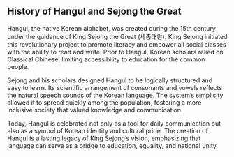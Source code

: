 ## History of Hangul and Sejong the Great

Hangul, the native Korean alphabet, was created during the 15th century under the guidance of King Sejong the Great (세종대왕). King Sejong initiated this revolutionary project to promote literacy and empower all social classes with the ability to read and write. Prior to Hangul, Korean scholars relied on Classical Chinese, limiting accessibility to education for the common people.

Sejong and his scholars designed Hangul to be logically structured and easy to learn. Its scientific arrangement of consonants and vowels reflects the natural speech sounds of the Korean language. The system’s simplicity allowed it to spread quickly among the population, fostering a more inclusive society that valued knowledge and communication.

Today, Hangul is celebrated not only as a tool for daily communication but also as a symbol of Korean identity and cultural pride. The creation of Hangul is a lasting legacy of King Sejong’s vision, emphasizing that language can serve as a bridge to education, equality, and national unity.